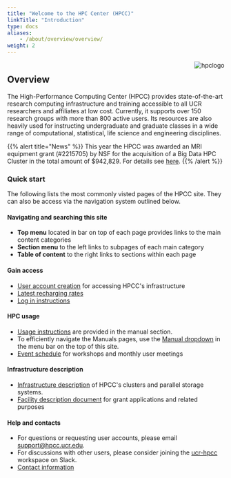 ```yaml
---
title: "Welcome to the HPC Center (HPCC)"
linkTitle: "Introduction"
type: docs
aliases:
    - /about/overview/overview/
weight: 2
---
```


<img align="right" title="hpclogo" src="/img/background_small.jpg"><img/>

## Overview

The High-Performance Computing Center (HPCC) provides state-of-the-art research
computing infrastructure and training accessible to all UCR researchers and
affiliates at low cost. Currently, it supports over 150 research groups with
more than 800 active users. Its resources are also heavily used for instructing
undergraduate and graduate classes in a wide range of computational,
statistical, life science and engineering disciplines.  

{{% alert title="News" %}}
This year the HPCC was awarded an MRI equipment grant (#2215705) by NSF for the acquisition of a Big Data HPC Cluster in the total amount of $942,829. For details see <a href="https://www.nsf.gov/awardsearch/showAward?AWD_ID=2215705&HistoricalAwards=false">here</a>.</li>
{{% /alert %}}

### Quick start

The following lists the most commonly visted pages of the HPCC site. They can also be access via the navigation system outlined below.

#### Navigating and searching this site

+ __Top menu__ located in bar on top of each page provides links to the main content categories 
+ __Section menu__ to the left links to subpages of each main category 
+ __Table of content__ to the right links to sections within each page

#### Gain access

+ [User account creation](https://hpcc.ucr.edu/about/overview/access/) for accessing HPCC's infrastructure 
+ [Latest recharging rates](https://hpcc.ucr.edu/about/overview/rates/) 
+ [Log in instructions](https://hpcc.ucr.edu/manuals/access/login/)

#### HPC usage 

+ [Usage instructions](https://hpcc.ucr.edu/manuals/) are provided in the manual section. 
+ To efficiently navigate the Manuals pages, use the [Manual dropdown](https://raw.githubusercontent.com/ucr-hpcc/ucr-hpcc.github.io/master/static/img/Manual_Navigation.png) in the menu bar on the top of this site.
+ [Event schedule](https://hpcc.ucr.edu/events/events/) for workshops and monthly user meetings 

#### Infrastructure description 

+ [Infrastructure description](https://hpcc.ucr.edu/about/hardware/overview/) of HPCC's clusters and parallel storage systems.
+ [Facility description document](https://goo.gl/43eOwQ) for grant applications and related purposes 

#### Help and contacts

+ For questions or requesting user accounts, please email [support@hpcc.ucr.edu](mailto:support@hpcc.ucr.edu).
+ For discussions with other users, please consider joining the [ucr-hpcc](https://ucr-hpcc.slack.com/) workspace on Slack.
+ [Contact information](https://hpcc.ucr.edu/about/overview/people/)



